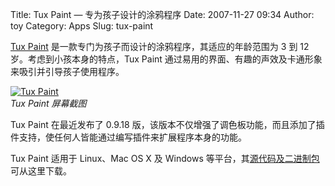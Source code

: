 Title: Tux Paint — 专为孩子设计的涂鸦程序
Date: 2007-11-27 09:34
Author: toy
Category: Apps
Slug: tux-paint

[Tux Paint](http://www.tuxpaint.org/)
是一款专门为孩子而设计的涂鸦程序，其适应的年龄范围为 3 到 12
岁。考虑到小孩本身的特点，Tux Paint
通过易用的界面、有趣的声效及卡通形象来吸引并引导孩子使用程序。

[![Tux
Paint](http://i.linuxtoy.org/i/2007/11/tuxpaint-thumb.png)](http://i.linuxtoy.org/i/2007/11/tuxpaint.png)  
*Tux Paint 屏幕截图*

Tux Paint 在最近发布了 0.9.18
版，该版本不仅增强了调色板功能，而且添加了插件支持，使任何人皆能通过编写插件来扩展程序本身的功能。

Tux Paint 适用于 Linux、Mac OS X 及 Windows
等平台，其[源代码及二进制包](http://www.tuxpaint.org/download/)可从这里下载。
